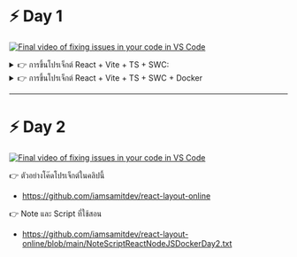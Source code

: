 
# ⚡ Day 1

[![Final video of fixing issues in your code in VS Code](https://i.ytimg.com/vi/SEtX6bPmIAg/maxresdefault.jpg)](https://www.youtube.com/SEtX6bPmIAg)
 
<details>
<summary> 👉 การขึ้นโปรเจ็กต์ React + Vite + TS + SWC:</summary>

 🔸Step 1:  คำสั่งขึ้นโปรเจ็กต์

```bash
npm create vite@latest
```

 🔸Step 2: ตั้งชื่อโปรเจ็กต์ และเลือกรูปแบบเป็น typescript + swc

```bash
Project name >> sample-react

Select a framework >> React

Select a variant >> TypeScript + SWC
```

 🔸Step 3: เปิดเข้า VSCode

```bash
 code sample-react -r
```

 🔸Step 4: ติดตั้ง Node dependencies

```bash
 npm install
```

 🔸Step 5: รันโปรเจ็กต์ด้วย Vite

```bash
npm run dev
```

</details>

<details>
 <summary > 👉 การขึ้นโปรเจ็กต์ React + Vite + TS + SWC + Docker</summary>
<br/>

  ▶️ Step 1:  คำสั่งขึ้นโปรเจ็กต์

```bash
npm create vite@latest
```

  ▶️ Step 2: ตั้งชื่อโปรเจ็กต์ และเลือกรูปแบบเป็น typescript + swc

```bash
Project name >> sample-react-vite-docker

Select a framework >> React

Select a variant >> TypeScript + SWC
```

  ▶️ Step 3: เปิดเข้า VSCode

```bash
code sample-react-vite-docker -r
```

  ▶️ Step 4: เปิด Docker Desktop บนเครื่องขึ้นมา ทดสอบ HelloWorld Docker ดู

```bash
docker run hello-world
```

  ▶️ Step 5: สร้าง Dockerfile สำหรับกำหนด script ให้ docker ทำงานกับ image ที่ได้มา

```yml
# Pull the base image
FROM node:18.16.0-alpine

# Set the working directory
WORKDIR /usr/app

# Copy app dependencies to container
COPY ./package*.json ./

# Install dependencies
RUN npm install

# Copy code from host to container
COPY . .

# Expose Port
EXPOSE 5173

# Deploy app for local development
CMD [ "npm","run","dev" ]
```

  ▶️ Step 6: การสร้าง Container NodeJS+React ด้วยไฟล์ script ที่เรียกว่า docker-compose.yml

```yml
version: '3.9'

# Network
networks:
  web_network:
    name: reactdockervite
    driver: bridge

# React App Service
services:
  reactapp:
    build:
      context: .
      dockerfile: Dockerfile
    container_name: reactapp_vite
    restart: always
    volumes:
      - ./:/usr/app
      - /usr/app/node_modules
    ports:
      - 5173:5173
    environment:
      - CHOKIDAR_USEPOLLING=true
    networks:
      - web_network
```

  ▶️ Step 7: แก้ไขไฟล์ vite.config.js

```js
import { defineConfig } from 'vite'
import react from '@vitejs/plugin-react-swc'

// <https://vitejs.dev/config/>
export default defineConfig({
  plugins: [react()],
  server: {
    watch: {
      usePolling: true,
    },
    host: true,
    strictPort: true,
    port: 5173,
  }
})
```

  ▶️ Step 8: ทดสอบว่าไฟล์ docker-compose.yml ทำงานถูกต้องหรือเปล่า

```bash
docker compose config
```

  ▶️ Step 9: ทำการ Run เป็น Service และ Container

```bash
docker compose up -d

# ถ้าแก้ไขอะไรใน dockerfile และ docker-compose.yml แล้วจะรันใหม่
docker compose up -d  --build
```

</details>

--- 

# ⚡ Day 2

[![Final video of fixing issues in your code in VS Code](https://i.ytimg.com/vi/H9FaJ0w5w08/maxresdefault.jpg)](https://youtu.be/H9FaJ0w5w08)

👉 ตัวอย่างโค๊ดโปรเจ็กต์ในคลิปนี้ 
  - https://github.com/iamsamitdev/react-layout-online

👉 Note และ Script ที่ใช้สอน 
  - https://github.com/iamsamitdev/react-layout-online/blob/main/NoteScriptReactNodeJSDockerDay2.txt
